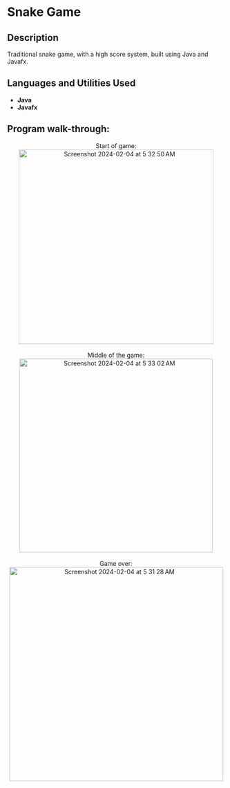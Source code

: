 <h1>Snake Game</h1>


<h2>Description</h2>
Traditional snake game, with a high score system, built using Java and Javafx.
<br />


<h2>Languages and Utilities Used</h2>

- <b>Java</b> 
- <b>Javafx</b>


<h2>Program walk-through:</h2>

<p align="center">
Start of game: <br/>
<!-- <img src="https://i.imgur.com/62TgaWL.png" height="80%" width="80%" alt="Disk Sanitization Steps"/> -->
  <img width="450" alt="Screenshot 2024-02-04 at 5 32 50 AM" src="https://github.com/mariam-alzu3/Snake-Game/assets/90797083/e78919e4-2a5b-4312-8c71-29e861003116">

<br />
<br />
Middle of the game:  <br/>
<img width="448" alt="Screenshot 2024-02-04 at 5 33 02 AM" src="https://github.com/mariam-alzu3/Snake-Game/assets/90797083/47155698-2884-447e-83cb-eb75cdcb00ed">


<br />
<br />
Game over: <br/>
<img width="495" alt="Screenshot 2024-02-04 at 5 31 28 AM" src="https://github.com/mariam-alzu3/Snake-Game/assets/90797083/4485f809-a9c4-49eb-a2fa-e6a16ec51d45">

<br />
<br />
</p>

<!--
 ```diff
- text in red
+ text in green
! text in orange
# text in gray
@@ text in purple (and bold)@@
```
--!>

